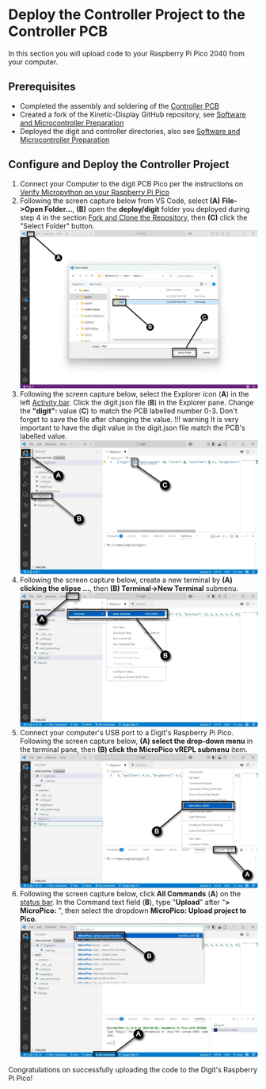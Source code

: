 # Deploy the Controller Project to the Controller PCB

In this section you will upload code to your Raspberry Pi Pico 2040 from your computer.

## Prerequisites

- Completed the assembly and soldering of the [Controller PCB](controllerpcbassembly.md)
- Created a fork of the Kinetic-Display GitHub repository, see [Software and Microcontroller Preparation](../prerequisitesoftware.md)
- Deployed the digit and controller directories, also see [Software and Microcontroller Preparation](../prerequisitesoftware.md)

## Configure and Deploy the Controller Project

1. Connect your Computer to the digit PCB Pico per the instructions on [Verify Micropython on your Raspberry Pi Pico](../prerequisitesoftware.md)
2. Following the screen capture below from VS Code, select **(A)** **File->Open Folder...**, **(B)** open the **deploy/digit** folder you deployed during step 4 in the section [Fork and Clone the Repository](../prerequisitesoftware.md), then **(C)** click the "Select Folder" button.
![prereqsoftware-1.webp](../img/prereq-software/prereqsoftware-1.webp)
3. Following the screen capture below, select the Explorer icon (**A**) in the left [Activity bar](https://code.visualstudio.com/docs/getstarted/userinterface#_basic-layout). Click the digit.json file (**B**) in the Explorer pane. Change the **"digit":** value (**C**) to match the PCB labelled number 0-3. Don't forget to save the file after changing the value.
!!! warning
    It is very important to have the digit value in the digit.json file match the PCB's labelled value.
![testdigitpcb-2](../img/prereq-software/prereqsoftware-2.webp)
4. Following the screen capture below, create a new terminal by **(A) clicking the elipse ...**, then **(B) Terminal->New Terminal** submenu.
![testdigitpcb-3](../img/prereq-software/prereqsoftware-3.webp)
5. Connect your computer's USB port to a Digit's Raspberry Pi Pico. Following the screen capture below, **(A) select the drop-down menu** in the terminal pane, then **(B) click the MicroPico vREPL submenu** item.
![testdigitpcb-4](../img/prereq-software/prereqsoftware-4.webp)
6. Following the screen capture below, click **All Commands** (**A**) on the [status bar](https://code.visualstudio.com/api/ux-guidelines/status-bar). In the Command text field (**B**), type "**Upload**" after "**> MicroPico:** ", then select the dropdown **MicroPico: Upload project to Pico**.
![testdigitpcb-5](../img/prereq-software/prereqsoftware-5.webp)

Congratulations on successfully uploading the code to the Digit's Raspberry Pi Pico!